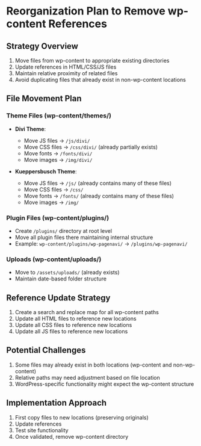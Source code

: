 # Reorganization Plan to Remove wp-content References

## Strategy Overview

1. Move files from wp-content to appropriate existing directories
2. Update references in HTML/CSS/JS files
3. Maintain relative proximity of related files
4. Avoid duplicating files that already exist in non-wp-content locations

## File Movement Plan

### Theme Files (wp-content/themes/)

- **Divi Theme**:
  - Move JS files → `/js/divi/`
  - Move CSS files → `/css/divi/` (already partially exists)
  - Move fonts → `/fonts/divi/`
  - Move images → `/img/divi/`

- **Kueppersbusch Theme**:
  - Move JS files → `/js/` (already contains many of these files)
  - Move CSS files → `/css/`
  - Move fonts → `/fonts/` (already contains many of these files)
  - Move images → `/img/`

### Plugin Files (wp-content/plugins/)

- Create `/plugins/` directory at root level
- Move all plugin files there maintaining internal structure
- Example: `wp-content/plugins/wp-pagenavi/` → `/plugins/wp-pagenavi/`

### Uploads (wp-content/uploads/)

- Move to `/assets/uploads/` (already exists)
- Maintain date-based folder structure

## Reference Update Strategy

1. Create a search and replace map for all wp-content paths
2. Update all HTML files to reference new locations
3. Update all CSS files to reference new locations
4. Update all JS files to reference new locations

## Potential Challenges

1. Some files may already exist in both locations (wp-content and non-wp-content)
2. Relative paths may need adjustment based on file location
3. WordPress-specific functionality might expect the wp-content structure

## Implementation Approach

1. First copy files to new locations (preserving originals)
2. Update references
3. Test site functionality
4. Once validated, remove wp-content directory